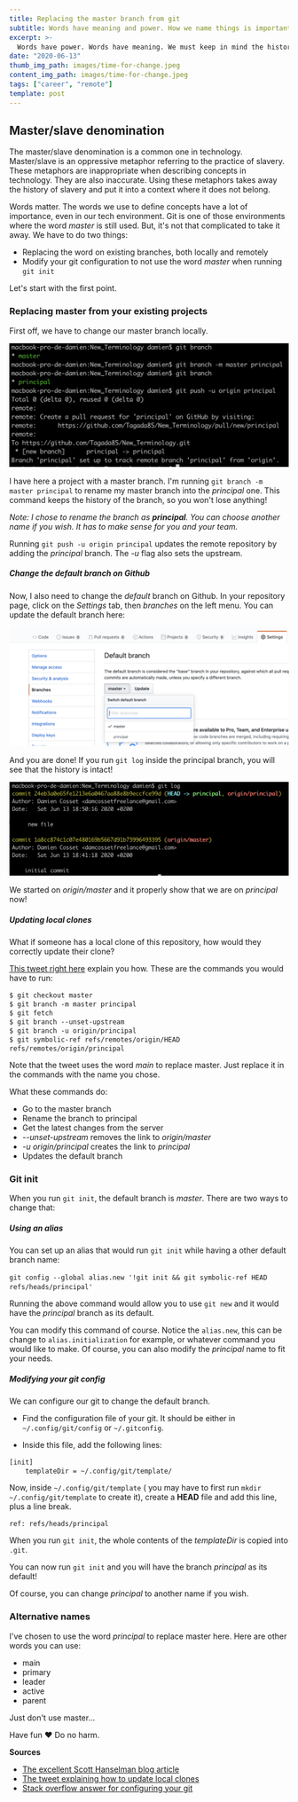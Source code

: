 ```yaml
---
title: Replacing the master branch from git
subtitle: Words have meaning and power. How we name things is important, how in tech, it's not just important to name your variables.
excerpt: >-
  Words have power. Words have meaning. We must keep in mind the history, the experiences of the most vulnerable people when we choose name for concepts in order to do no harm. The term master must disappear from tech.
date: "2020-06-13"
thumb_img_path: images/time-for-change.jpeg
content_img_path: images/time-for-change.jpeg
tags: ["career", "remote"]
template: post
---
```


## Master/slave denomination

The master/slave denomination is a common one in technology. Master/slave is an oppressive metaphor referring to the practice of slavery. These metaphors are inappropriate when describing concepts in technology. They are also inaccurate. Using these metaphors takes away the history of slavery and put it into a context where it does not belong.

Words matter. The words we use to define concepts have a lot of importance, even in our tech environment. Git is one of those environments where the word _master_ is still used. But, it's not that complicated to take it away. We have to do two things:

- Replacing the word on existing branches, both locally and remotely
- Modify your git configuration to not use the word _master_ when running `git init`

Let's start with the first point.

### Replacing master from your existing projects

First off, we have to change our master branch locally.

![Changing master to principal](./images/term-change-master-to-principal.png)

I have here a project with a master branch. I'm running `git branch -m master principal` to rename my master branch into the _principal_ one. This command keeps the history of the branch, so you won't lose anything!

_Note: I chose to rename the branch as **principal**. You can choose another name if you wish. It has to make sense for you and your team._

Running `git push -u origin principal` updates the remote repository by adding the _principal_ branch. The _-u_ flag also sets the upstream.

##### Change the default branch on Github

Now, I also need to change the _default_ branch on Github. In your repository page, click on the _Settings_ tab, then _branches_ on the left menu. You can update the default branch here:

![Updating the default branch on Github](./images/settings-update-default.png)

And you are done! If you run `git log` inside the principal branch, you will see that the history is intact!

![Git log on principal branch](./images/git-log.png)

We started on _origin/master_ and it properly show that we are on _principal_ now!

##### Updating local clones

What if someone has a local clone of this repository, how would they correctly update their clone?

[This tweet right here](https://twitter.com/xunit/status/1269881005877256192) explain you how. These are the commands you would have to run:

```
$ git checkout master
$ git branch -m master principal
$ git fetch
$ git branch --unset-upstream
$ git branch -u origin/principal
$ git symbolic-ref refs/remotes/origin/HEAD refs/remotes/origin/principal
```

Note that the tweet uses the word _main_ to replace master. Just replace it in the commands with the name you chose.

What these commands do:

- Go to the master branch
- Rename the branch to principal
- Get the latest changes from the server
- _--unset-upstream_ removes the link to _origin/master_
- _-u origin/principal_ creates the link to _principal_
- Updates the default branch

### Git init

When you run `git init`, the default branch is _master_. There are two ways to change that:

##### Using an alias

You can set up an alias that would run `git init` while having a other default branch name:

`git config --global alias.new '!git init && git symbolic-ref HEAD refs/heads/principal'`

Running the above command would allow you to use `git new` and it would have the _principal_ branch as its default.

You can modify this command of course. Notice the `alias.new`, this can be change to `alias.initialization` for example, or whatever command you would like to make. Of course, you can also modify the _principal_ name to fit your needs.

##### Modifying your git config

We can configure our git to change the default branch.

- Find the configuration file of your git. It should be either in `~/.config/git/config` or `~/.gitconfig`.

- Inside this file, add the following lines:

```
[init]
    templateDir = ~/.config/git/template/
```

Now, inside `~/.config/git/template` ( you may have to first run `mkdir ~/.config/git/template` to create it), create a **HEAD** file and add this line, plus a line break.

```
ref: refs/heads/principal

```

When you run `git init`, the whole contents of the _templateDir_ is copied into `.git`.

You can now run `git init` and you will have the branch _principal_ as its default!

Of course, you can change _principal_ to another name if you wish.

### Alternative names

I've chosen to use the word _principal_ to replace master here. Here are other words you can use:

- main
- primary
- leader
- active
- parent

Just don't use master...

Have fun :heart:
Do no harm.

**Sources**

- [The excellent Scott Hanselman blog article](https://www.hanselman.com/blog/EasilyRenameYourGitDefaultBranchFromMasterToMain.aspx)
- [The tweet explaining how to update local clones](https://twitter.com/xunit/status/1269881005877256192)
- [Stack overflow answer for configuring your git]()

